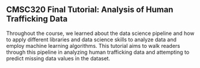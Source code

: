 ## CMSC320 Final Tutorial: Analysis of Human Trafficking Data

Throughout the course, we learned about the data science pipeline and how to apply different libraries and data science skills to analyze data and employ machine learning algorithms. This tutorial aims to walk readers through this pipeline in analyzing human trafficking data and attempting to predict missing data values in the dataset. 



